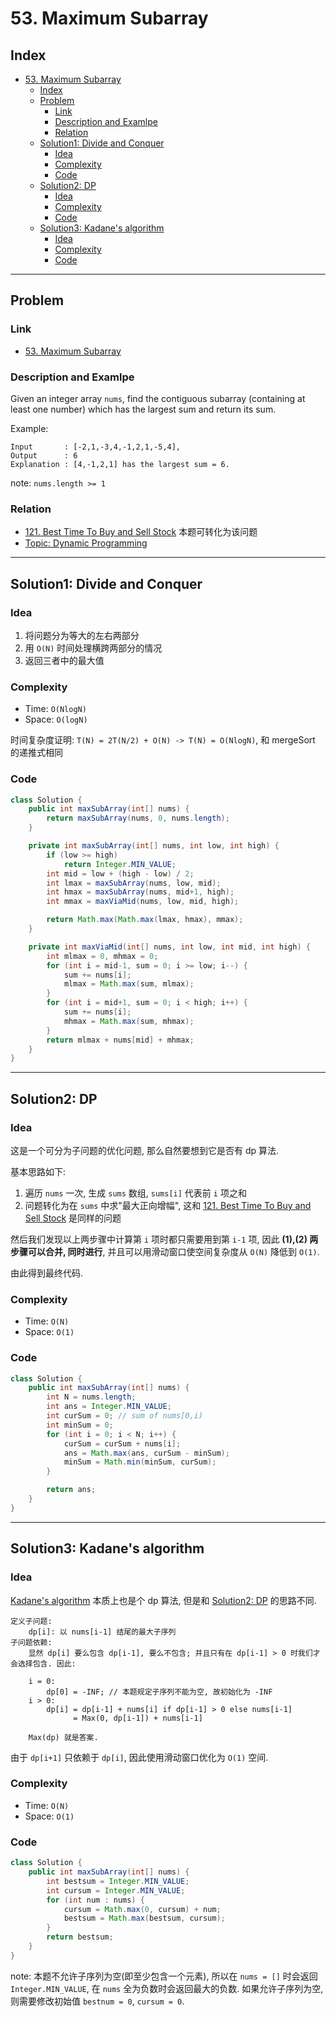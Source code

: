 # 53. Maximum Subarray

## Index

- [53. Maximum Subarray](#53-maximum-subarray)
  - [Index](#index)
  - [Problem](#problem)
    - [Link](#link)
    - [Description and Examlpe](#description-and-examlpe)
    - [Relation](#relation)
  - [Solution1: Divide and Conquer](#solution1-divide-and-conquer)
    - [Idea](#idea)
    - [Complexity](#complexity)
    - [Code](#code)
  - [Solution2: DP](#solution2-dp)
    - [Idea](#idea-1)
    - [Complexity](#complexity-1)
    - [Code](#code-1)
  - [Solution3: Kadane's algorithm](#solution3-kadanes-algorithm)
    - [Idea](#idea-2)
    - [Complexity](#complexity-2)
    - [Code](#code-2)

----

## Problem

### Link

- [53. Maximum Subarray][1]

### Description and Examlpe

Given an integer array `nums`, find the contiguous subarray (containing at least one number) which has the largest sum and return its sum.

Example:

```nohighlight
Input       : [-2,1,-3,4,-1,2,1,-5,4],
Output      : 6
Explanation : [4,-1,2,1] has the largest sum = 6.
```

note: `nums.length >= 1`

### Relation

- [121. Best Time To Buy and Sell Stock][2] 本题可转化为该问题
- [Topic: Dynamic Programming][3]

----

## Solution1: Divide and Conquer

### Idea

1. 将问题分为等大的左右两部分
2. 用 `O(N)` 时间处理横跨两部分的情况
3. 返回三者中的最大值

### Complexity

- Time: `O(NlogN)`
- Space: `O(logN)`

时间复杂度证明: `T(N) = 2T(N/2) + O(N) -> T(N) = O(NlogN)`, 和 mergeSort 的递推式相同

### Code

```java
class Solution {
    public int maxSubArray(int[] nums) {
        return maxSubArray(nums, 0, nums.length);
    }

    private int maxSubArray(int[] nums, int low, int high) {
        if (low >= high)
            return Integer.MIN_VALUE;
        int mid = low + (high - low) / 2;
        int lmax = maxSubArray(nums, low, mid);
        int hmax = maxSubArray(nums, mid+1, high);
        int mmax = maxViaMid(nums, low, mid, high);

        return Math.max(Math.max(lmax, hmax), mmax);
    }

    private int maxViaMid(int[] nums, int low, int mid, int high) {
        int mlmax = 0, mhmax = 0;
        for (int i = mid-1, sum = 0; i >= low; i--) {
            sum += nums[i];
            mlmax = Math.max(sum, mlmax);
        }
        for (int i = mid+1, sum = 0; i < high; i++) {
            sum += nums[i];
            mhmax = Math.max(sum, mhmax);
        }
        return mlmax + nums[mid] + mhmax;
    }
}
```

----

## Solution2: DP

### Idea

这是一个可分为子问题的优化问题, 那么自然要想到它是否有 dp 算法.

基本思路如下:

1. 遍历 `nums` 一次, 生成 `sums` 数组, `sums[i]` 代表前 `i` 项之和
2. 问题转化为在 `sums` 中求"最大正向增幅", 这和 [121. Best Time To Buy and Sell Stock][2] 是同样的问题

然后我们发现以上两步骤中计算第 `i` 项时都只需要用到第 `i-1` 项, 因此 **(1),(2) 两步骤可以合并, 同时进行**, 并且可以用滑动窗口使空间复杂度从 `O(N)` 降低到 `O(1)`.

由此得到最终代码.

### Complexity

- Time: `O(N)`
- Space: `O(1)`

### Code

```java
class Solution {
    public int maxSubArray(int[] nums) {
        int N = nums.length;
        int ans = Integer.MIN_VALUE;
        int curSum = 0; // sum of nums[0,i)
        int minSum = 0;
        for (int i = 0; i < N; i++) {
            curSum = curSum + nums[i];
            ans = Math.max(ans, curSum - minSum);
            minSum = Math.min(minSum, curSum);
        }

        return ans;
    }
}
```

----

## Solution3: Kadane's algorithm

### Idea

[Kadane's algorithm][4] 本质上也是个 dp 算法, 但是和 [Solution2: DP](#solution2-dp) 的思路不同.

```nohighlight
定义子问题:
    dp[i]: 以 nums[i-1] 结尾的最大子序列
子问题依赖:
    显然 dp[i] 要么包含 dp[i-1], 要么不包含; 并且只有在 dp[i-1] > 0 时我们才会选择包含. 因此:

    i = 0:
        dp[0] = -INF; // 本题规定子序列不能为空, 故初始化为 -INF
    i > 0:
        dp[i] = dp[i-1] + nums[i] if dp[i-1] > 0 else nums[i-1]
              = Max(0, dp[i-1]) + nums[i-1]

    Max(dp) 就是答案.
```

由于 `dp[i+1]` 只依赖于 `dp[i]`, 因此使用滑动窗口优化为 `O(1)` 空间.

### Complexity

- Time: `O(N)`
- Space: `O(1)`

### Code

```java
class Solution {
    public int maxSubArray(int[] nums) {
        int bestsum = Integer.MIN_VALUE;
        int cursum = Integer.MIN_VALUE;
        for (int num : nums) {
            cursum = Math.max(0, cursum) + num;
            bestsum = Math.max(bestsum, cursum);
        }
        return bestsum;
    }
}
```

note: 本题不允许子序列为空(即至少包含一个元素), 所以在 `nums = []` 时会返回 `Integer.MIN_VALUE`, 在 `nums` 全为负数时会返回最大的负数. 如果允许子序列为空, 则需要修改初始值 `bestnum = 0`, `cursum = 0`.

[1]: https://leetcode.com/problems/maximum-subarray/
[2]: ../solutions/121.best-time-to-buy-and-sell-stock.md
[3]: ../topics/dynamic-programming.md
[4]: https://en.wikipedia.org/wiki/Maximum_subarray_problem
